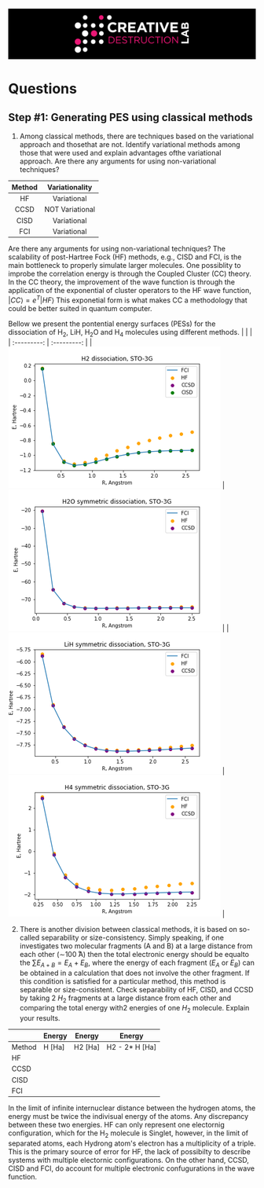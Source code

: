 ![CDL 2020 Cohort Project](../figures/CDL_logo.jpg)


# Questions 

## Step #1: Generating PES using classical methods
1. Among classical methods, there are techniques based on the variational approach and thosethat are not.  Identify variational methods among those that were used and explain advantages ofthe variational approach.  Are there any arguments for using non-variational techniques?

| Method |  Variationality |
|:------:|:---------------:|
|   HF   |   Variational   |   
|  CCSD  | NOT Variational |   
|  CISD  |   Variational   |   
|   FCI  |   Variational   |   

Are there any arguments for using non-variational techniques?
The scalability of post-Hartree Fock (HF) methods, e.g., CISD and FCI, is the main bottleneck to properly simulate larger molecules. 
One possiblity to improbe the correlation energy is through the Coupled Cluster (CC) theory.
In the CC theory, the improvement of the wave function is through the application of the exponential of cluster operators  to the HF wave function, $| CC \rangle = e^{T}| HF \rangle$ 
This exponetial form is what makes CC a methodology that could be better suited in quantum computer.

<!---
Coupled cluster (CC) theory provides a compelling framework of approximate infinite-order perturbation theory, in the form of an exponential of cluster operators describing the true quantum many-body effects of the electronic wave function at a computational cost that, despite being significantly more expensive than DFT, scales polynomially with system size. 
-->

Bellow we present the pontential energy surfaces (PESs) for the dissociation of H<sub>2</sub>, LiH, H<sub>2</sub>O and H<sub>4</sub> molecules using different methods.
|  |  | 
| :---------: | :---------: |
| ![Unsolved Graph](./resources/plots_task1/h2_dissociation.png)  | ![Unsolved Graph](./resources/plots_task1/h2o_dissociation.png) |
| ![Unsolved Graph](./resources/plots_task1/lih_dissociation.png) | ![Unsolved Graph](./resources/plots_task1/h4_dissociation.png) |


2. There is another division between classical methods, it is based on so-called separability or size-consistency.   Simply speaking, if one investigates two molecular fragments (A and B) at a large distance from each other (∼100 ̊A) then the total electronic energy should be equalto the $\sum E_{A+B}=E_{A}+E_{B}$, where the energy of each fragment ($E_{A}$ or $E_{B}$) can be obtained in a calculation that does not involve the other fragment.  If this condition is satisfied for a particular method, this method is separable or size-consistent.  Check separability of HF, CISD, and CCSD by taking 2 $H_{2}$ fragments at a large distance from each other and comparing the total energy with2 energies of one $H_{2}$ molecule.  Explain your results.


|        | Energy | Energy     | Energy                 |
|--------|--------|------------|------------------------|
| Method | H [Ha] | H2 [Ha]    |  H2 - 2* H [Ha]        | 
|   HF   |        |            |                        |
|  CCSD  |        |            |                        |
|  CISD  |        |            |                        |
|   FCI  |        |            |                        |


In the limit of infinite internuclear distance between the hydrogen atoms, the energy must be twice the indivisual energy of the atoms. Any discrepancy between these two energies.
HF can only represent one electornig configuration, which for the H<sub>2</sub> molecule is Singlet, however, in the limit of separated atoms, each Hydrong atom's electron has a multiplicity of a triple. This is the primary source of error for HF, the lack of possibilty to describe systems with multiple electornic configurations.
On the other hand, CCSD, CISD and FCI, do account for multiple electronic confugurations in the wave function. 

